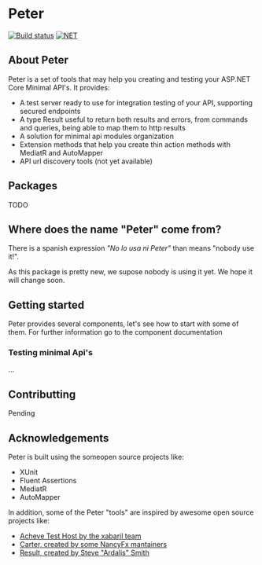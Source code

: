 # Peter

[![Build status](https://github.com/StarskyCorp/Peter/actions/workflows/ci.yaml/badge.svg?ref=main)](https://github.com/StarskyCorp/Peter/actions?query=workflow%3ACI) 
[![NET](https://img.shields.io/badge/dotnet%20version-net7.0-blue)](https://dotnet.microsoft.com/en-us/download/dotnet/7.0)


## About Peter

Peter is a set of tools that may help you creating and testing your ASP.NET Core Minimal API's.
It provides:

- A test server ready to use for integration testing of your API, supporting secured endpoints
- A type Result<T> useful to return both results and errors, from commands and queries, being able to map them to http results
- A solution for minimal api modules organization
- Extension methods that help you create thin action methods with MediatR and AutoMapper
- API url discovery tools (not yet available)

## Packages


TODO

## Where does the name "Peter" come from?

There is a spanish expression *"No lo usa ni Peter"* than means "nobody use it!".

As this package is pretty new, we supose nobody is using it yet. We hope it will change soon.

## Getting started

Peter provides several components, let's see how to start with some of them. For further information go to the component documentation

### Testing minimal Api's

...

## Contributting

Pending

## Acknowledgements

Peter is built using the someopen source projects like:

- XUnit
- Fluent Assertions
- MediatR
- AutoMapper

In addition, some of the Peter "tools" are inspired by awesome open source projects like:

- [Acheve Test Host by the xabaril team](https://github.com/Xabaril/Acheve.TestHost)
- [Carter, created by some NancyFx mantainers](https://github.com/CarterCommunity/Carter)
- [Result, created by Steve "Ardalis" Smith](https://github.com/ardalis/Result)
